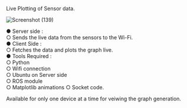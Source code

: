 Live Plotting of Sensor data.  

![Screenshot (139)](https://github.com/user-attachments/assets/83d42ff3-994d-4fdf-a67e-5b25e52ee368)

● Server side :    
  ○ Sends the live data from the sensors to the Wi-Fi.   
● Client Side :   
  ○ Fetches the data and plots the graph live.     
● Tools Required :  
  ○ Python    
  ○ Wifi connection   
  ○  Ubuntu on Server side    
  ○ ROS   module  
  ○ Matplotlib animations 
  ○ Socket code. 

  Available for only one device at a time for veiwing the graph generation.
